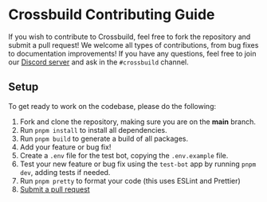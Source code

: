 # Crossbuild Contributing Guide

If you wish to contribute to Crossbuild, feel free to fork the repository and submit a pull request! We welcome all types of contributions, from bug fixes to documentation improvements! If you have any questions, feel free to join our [Discord server](https://go.buape.com/discord) and ask in the `#crossbuild` channel.

## Setup
To get ready to work on the codebase, please do the following:
1. Fork and clone the repository, making sure you are on the **main** branch.
2. Run `pnpm install` to install all dependencies.
3. Run `pnpm build` to generate a build of all packages.
4. Add your feature or bug fix!
5. Create a `.env` file for the test bot, copying the `.env.example` file.
6. Test your new feature or bug fix using the `test-bot` app by running `pnpm dev`, adding tests if needed. 
7. Run `pnpm pretty` to format your code (this uses ESLint and Prettier)
8. [Submit a pull request](https://github.com/crossbuildjs/crossbuild/compare)